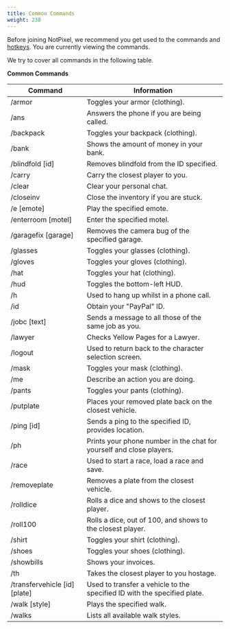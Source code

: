 ```yaml
---
title: Common Commands
weight: 230
---
```


Before joining NotPixel, we recommend you get used to the commands and [hotkeys](docs/getting-started/hotkeys).
You are currently viewing the commands.

We try to cover all commands in the following table.

**Common Commands**

| Command                       | Information                                                               |
|-------------------------------|---------------------------------------------------------------------------|
| /armor                        | Toggles your armor (clothing).                                            |
| /ans                          | Answers the phone if you are being called.                                |
| /backpack                     | Toggles your backpack (clothing).                                         |
| /bank                         | Shows the amount of money in your bank.                                   |
| /blindfold [id]               | Removes blindfold from the ID specified.                                  |
| /carry                        | Carry the closest player to you.                                          |
| /clear                        | Clear your personal chat.                                                 |
| /closeinv                     | Close the inventory if you are stuck.                                     |
| /e [emote]                    | Play the specified emote.                                                 |
| /enterroom [motel]            | Enter the specified motel.                                                |
| /garagefix [garage]           | Removes the camera bug of the specified garage.                           |
| /glasses                      | Toggles your glasses (clothing).                                          |
| /gloves                       | Toggles your gloves (clothing).                                           |
| /hat                          | Toggles your hat (clothing).                                              |
| /hud                          | Toggles the bottom-left HUD.                                              |
| /h                            | Used to hang up whilst in a phone call.                                   |
| /id                           | Obtain your "PayPal" ID.                                                  |
| /jobc [text]                  | Sends a message to all those of the same job as you.                      |
| /lawyer                       | Checks Yellow Pages for a Lawyer.                                         |
| /logout                       | Used to return back to the character selection screen.                    |
| /mask                         | Toggles your mask (clothing).                                             |
| /me                           | Describe an action you are doing.                                         |
| /pants                        | Toggles your pants (clothing).                                            |
| /putplate                     | Places your removed plate back on the closest vehicle.                    |
| /ping [id]                    | Sends a ping to the specified ID, provides location.                      |
| /ph                           | Prints your phone number in the chat for yourself and close players.      |
| /race                         | Used to start a race, load a race and save.                               |
| /removeplate                  | Removes a plate from the closest vehicle.                                 |
| /rolldice                     | Rolls a dice and shows to the closest player.                             |
| /roll100                      | Rolls a dice, out of 100, and shows to the closest player.                |
| /shirt                        | Toggles your shirt (clothing).                                            |
| /shoes                        | Toggles your shoes (clothing).                                            |
| /showbills                    | Shows your invoices.                                                      |
| /th                           | Takes the closest player to you hostage.                                  |
| /transfervehicle [id] [plate] | Used to transfer a vehicle to the specified ID with the specified plate.  |
| /walk [style]                 | Plays the specified walk.                                                 |
| /walks                        | Lists all available walk styles.                                          |       
